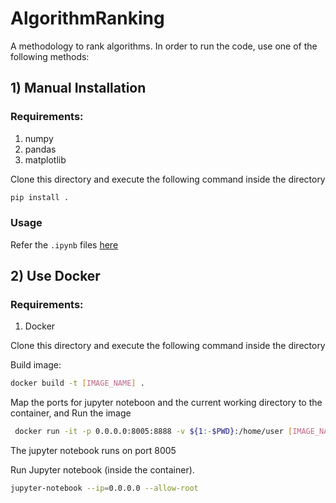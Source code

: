 # AlgorithmRanking

A methodology to rank algorithms. In order to run the code, use one of the following methods:

## 1) Manual Installation

### Requirements:

1. numpy
2. pandas
2. matplotlib


Clone this directory and execute the following command inside the directory

```bash
pip install .
```
### Usage

Refer the ```.ipynb``` files [here](/examples/simulated)

## 2) Use Docker

### Requirements:

1. Docker

Clone this directory and execute the following command inside the directory

Build image:

```bash
docker build -t [IMAGE_NAME] .
```
Map the ports for jupyter noteboon and the current working directory to the container, and Run the image

```bash
 docker run -it -p 0.0.0.0:8005:8888 -v ${1:-$PWD}:/home/user [IMAGE_NAME]
```
The jupyter notebook runs on port 8005

Run Jupyter notebook (inside the container). 

```bash
jupyter-notebook --ip=0.0.0.0 --allow-root
```
